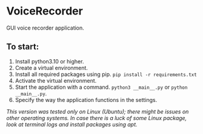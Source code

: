 # VoiceRecorder
GUI voice recorder application.

## To start:
1. Install python3.10 or higher.
2. Create a virtual environment.
3. Install all required packages using pip. `pip install -r requirements.txt`
4. Activate the virtual environment.
5. Start the application with a command. `python3 __main__.py` or `python __main__.py`.
6. Specify the way the application functions in the settings.

_This version was tested only on Linux (Ubuntu); there might be issues on other operating systems.
In case there is a luck of some Linux package, look at terminal logs and install packages using apt._
